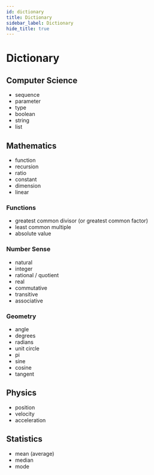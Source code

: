 ```yaml
---
id: dictionary
title: Dictionary
sidebar_label: Dictionary
hide_title: true
---
```


# Dictionary

## Computer Science

* sequence
* parameter
* type
* boolean
* string
* list

## Mathematics

* function
* recursion
* ratio
* constant
* dimension
* linear

### Functions

* greatest common divisor (or greatest common factor)
* least common multiple
* absolute value

### Number Sense

* natural
* integer
* rational / quotient
* real
* commutative
* transitive
* associative

### Geometry

* angle
* degrees
* radians
* unit circle
* pi
* sine
* cosine
* tangent

## Physics

* position
* velocity
* acceleration

## Statistics

* mean (average)
* median
* mode
